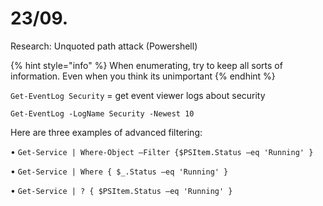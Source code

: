 # 23/09.

Research: Unquoted path attack (Powershell)

{% hint style="info" %}
When enumerating, try to keep all sorts of information. Even when you think its unimportant
{% endhint %}

`Get-EventLog Security` = get event viewer logs about security

`Get-EventLog -LogName Security -Newest 10`

Here are three examples of advanced filtering:&#x20;

• `Get-Service | Where-Object –Filter {$PSItem.Status –eq 'Running' }`&#x20;

• `Get-Service | Where { $_.Status –eq 'Running' }`&#x20;

• `Get-Service | ? { $PSItem.Status –eq 'Running' }`

